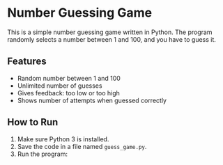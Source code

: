 # Number Guessing Game

This is a simple number guessing game written in Python. The program randomly selects a number between 1 and 100, and you have to guess it.

## Features

- Random number between 1 and 100
- Unlimited number of guesses
- Gives feedback: too low or too high
- Shows number of attempts when guessed correctly

## How to Run

1. Make sure Python 3 is installed.
2. Save the code in a file named `guess_game.py`.
3. Run the program:
